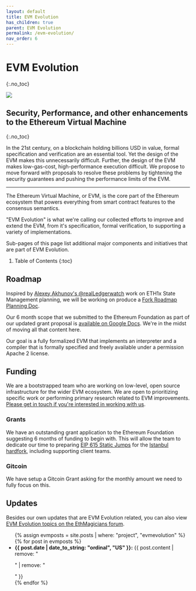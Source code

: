 ```yaml
---
layout: default
title: EVM Evolution
has_children: true
parent: EVM Evolution
permalink: /evm-evolution/
nav_order: 6
---
```

# EVM Evolution
{:.no_toc}

![](https://spade.builders/img/posts/ethereum-rainbow.jpeg)

## Security, Performance, and other enhancements to the Ethereum Virtual Machine
{:.no_toc}

In the 21st century, on a blockchain holding billions USD in value, formal specification and verification are an essential tool. Yet the design of the EVM makes this unnecessarily difficult. Further, the design of the EVM makes low-gas-cost, high-performance execution difficult. We propose to move forward with proposals to resolve these problems by tightening the security guarantees and pushing the performance limits of the EVM.

---

The Ethereum Virtual Machine, or EVM, is the core part of the Ethereum ecosystem that powers everything from smart contract features to the consensus semantics.

"EVM Evolution" is what we're calling our collected efforts to improve and extend the EVM, from it's specification, formal verification, to supporting a variety of implementations.

Sub-pages of this page list additional major components and initiatives that are part of EVM Evolution.

1. Table of Contents
{:toc}
## Roadmap

Inspired by [Alexey Akhunov's @realLedgerwatch](https://twitter.com/realLedgerwatch) work on ETH1x State Management planning, we will be working on produce a [Fork Roadmap Planning Doc](https://docs.google.com/presentation/d/1pk7smp2k65CWCpXrEiZ9BURr8VzNqWdPyRk2mLZ7Jpo/edit).

Our 6 month scope that we submitted to the Ethereum Foundation as part of our updated grant proposal is [available on Google Docs](https://docs.google.com/document/d/1fabffVByusQK7Arh8Jx5yYYQi_OL1rVt9mgr9f5Vg1M/). We're in the midst of moving all that content here.

Our goal is a fully formalized EVM that implements an interpreter and a compiler that is formally specified and freely available under a permission Apache 2 license.

## Funding

We are a bootstrapped team who are working on low-level, open source infrastructure for the wider EVM ecosystem. We are open to prioritizing specific work or performing primary research related to EVM improvements. [Please get in touch if you're interested in working with us](https://spade.builders).

### Grants

We have an outstanding grant application to the Ethereum Foundation suggesting 6 months of funding to begin with. This will allow the team to dedicate our time to preparing [EIP 615 Static Jumps](eip-615/) for the [Istanbul hardfork](https://en.ethereum.wiki/roadmap/istanbul), including supporting client teams.

### Gitcoin

We have setup a Gitcoin Grant asking for the monthly amount we need to fully focus on this.

## Updates

Besides our own updates that are EVM Evolution related, you can also view [EVM Evolution topics on the EthMagicians forum](https://ethereum-magicians.org/tags/evm-evolution).

<ul>
{% assign evmposts = site.posts | where: "project", "evmevolution" %}
{% for post in evmposts %}
  <li><strong>{{ post.date | date_to_string: "ordinal", "US" }}:</strong> {{ post.content | remove: "<p>" | remove: "</p>" }}</li>
{% endfor %}
</ul>

